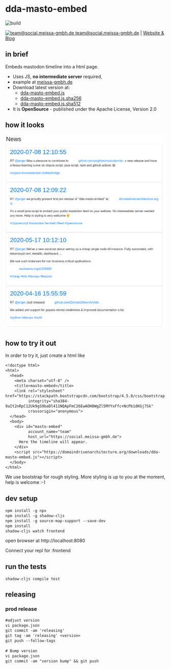 # dda-masto-embed
![build](https://github.com/DomainDrivenArchitecture/dda-masto-embed/workflows/build-it/badge.svg)

[<img src="https://meissa-gmbh.de/img/community/Mastodon_Logotype.svg" width=20 alt="team@social.meissa-gmbh.de"> team@social.meissa-gmbh.de](https://social.meissa-gmbh.de/@team) | [Website & Blog](https://domaindrivenarchitecture.org)

## in brief
Embeds mastodon timeline into a html page. 
* Uses JS, **no intermediate server** required,
* example at [meissa-gmbh.de](https://meissa-gmbh.de/pages/news/)
* Download latest version at:
  * [dda-masto-embed.js](https://domaindrivenarchitecture.org/downloads/downloads/dda-masto-embed.js)
  * [dda-masto-embed.js.sha256](https://domaindrivenarchitecture.org/downloads/downloads/dda-masto-embed.js.sha256)
  * [dda-masto-embed.js.sha512](https://domaindrivenarchitecture.org/downloads/downloads/dda-masto-embed.js.sha512)
* It is **OpenSource** - published under the Apache License, Version 2.0

## how it looks
![masto-embed-example.png](doc/masto-embed-example.png)

## how to try it out
In order to try it, just create a html like 
```
<!doctype html>
<html>
  <head>
    <meta charset="utf-8" />
    <title>masto-embed</title>
    <link rel="stylesheet" href="https://stackpath.bootstrapcdn.com/bootstrap/4.5.0/css/bootstrap.min.css" 
          integrity="sha384-9aIt2nRpC12Uk9gS9baDl411NQApFmC26EwAOH8WgZl5MYYxFfc+NcPb1dKGj7Sk" 
          crossorigin="anonymous">
  </head>
  <body>
    <div id="masto-embed" 
          account_name="team"
          host_url="https://social.meissa-gmbh.de">
      Here the timeline will appear.
    </div>
    <script src="https://domaindrivenarchitecture.org/downloads/dda-masto-embed.js"></script>
  </body>
</html>
```

We use bootstrap for rough styling. More styling is up to you at the moment, help is welcome :-)


## dev setup

```
npm install -g npx
npm install -g shadow-cljs
npm install -g source-map-support --save-dev
npm install
shadow-cljs watch frontend
```

open browser at http://localhost:8080

Connect your repl for :frontend


## run the tests

```
shadow-cljs compile test
```

## releasing
### prod release
```
#adjust version
vi package.json
git commit -am 'releasing'
git tag -am 'releasing' <version>
git push --follow-tags

# Bump version
vi package.json
git commit -am "version bump" && git push
```
